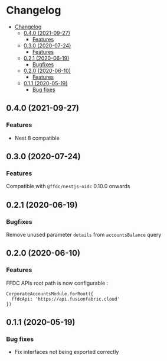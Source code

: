 # Changelog

<!-- TOC -->

- [Changelog](#changelog)
  - [0.4.0 (2021-09-27)](#040-2021-09-27)
    - [Features](#features)
  - [0.3.0 (2020-07-24)](#030-2020-07-24)
    - [Features](#features-1)
  - [0.2.1 (2020-06-19)](#021-2020-06-19)
    - [Bugfixes](#bugfixes)
  - [0.2.0 (2020-06-10)](#020-2020-06-10)
    - [Features](#features-2)
  - [0.1.1 (2020-05-19)](#011-2020-05-19)
    - [Bug fixes](#bug-fixes)

<!-- /TOC -->

## 0.4.0 (2021-09-27)

### Features

- Nest 8 compatible

## 0.3.0 (2020-07-24)

### Features

Compatible with `@ffdc/nestjs-oidc` 0.10.0 onwards

## 0.2.1 (2020-06-19)

### Bugfixes

Remove unused parameter `details` from `accountsBalance` query

## 0.2.0 (2020-06-10)

### Features

FFDC APIs root path is now configurable :

```
CorporateAccountsModule.forRoot({
  ffdcApi: 'https://api.fusionfabric.cloud'
})
```

## 0.1.1 (2020-05-19)

### Bug fixes

- Fix interfaces not being exported correctly
